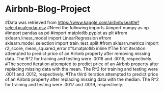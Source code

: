# Airbnb-Blog-Project
#Data was retrieved from https://www.kaggle.com/airbnb/seattle?select=calendar.csv
#Need the following imports 
#import numpy as np
#import pandas as pd
#import matplotlib.pyplot as plt
#from sklearn.linear_model import LinearRegression
#from sklearn.model_selection import train_test_split
#from sklearn.metrics import r2_score, mean_squared_error
#%matplotlib inline
#The first iteration attempted to predict price of an Airbnb property after removing missing data. The R^2 for training and testing were .0018 and .0016, respectively.
#The second iteration attempted to predict price of an Airbnb property after replacing missing data with the mean. The R^2 for training and testing were .0011 and .0012, respectively.
#The third iteration attempted to predict price of an Airbnb property after replacing missing data with the median. The R^2 for training and testing were .0017 and .0019, respectively.
